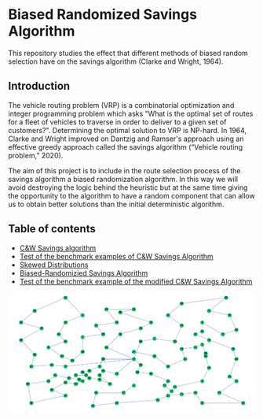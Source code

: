 # Biased Randomized Savings Algorithm
This repository studies the effect that different methods of biased random selection have on the savings algorithm (Clarke and Wright, 1964).

## Introduction

The vehicle routing problem (VRP) is a combinatorial optimization and integer programming problem which asks "What is the optimal set of routes for a fleet of vehicles to traverse in order to deliver to a given set of customers?". Determining the optimal solution to VRP is NP-hard. In 1964, Clarke and Wright improved on Dantzig and Ramser's approach using an effective greedy approach called the savings algorithm (“Vehicle routing problem,” 2020).

The aim of this project is to include in the route selection process of the savings algorithm a biased randomization algorithm. In this way we will avoid destroying the logic behind the heuristic but at the same time giving the opportunity to the algorithm to have a random component that can allow us to obtain better solutions than the initial deterministic algorithm.

## Table of contents
* [C&W Savings algorithm](https://github.com/glezmartin/Biased-Randomized-Savings-Algorithm/blob/main/project_code/_savings_algorithm.py)
* [Test of the benchmark examples of C&W Savings Algorithm](https://github.com/glezmartin/Biased-Randomized-Savings-Algorithm/blob/main/project_code/cw_savings_benchmark.ipynb)
* [Skewed Distributions](https://github.com/glezmartin/Biased-Randomized-Savings-Algorithm/blob/main/project_code/skewed_th_prob_distr.ipynb)
* [Biased-Randomizied Savings Algorithm](https://github.com/glezmartin/Biased-Randomized-Savings-Algorithm/blob/main/project_code/_random_biased_savings.py)
* [Test of the benchmark example of the modified C&W Savings Algorithm](https://github.com/glezmartin/Biased-Randomized-Savings-Algorithm/blob/main/project_code/rb_savings_benchmark.ipynb)

![Monte Carlo Simulation Solution](https://github.com/glezmartin/Biased-Randomized-Savings-Algorithm/blob/main/project-miscellany/images/MCS_solution.png)
